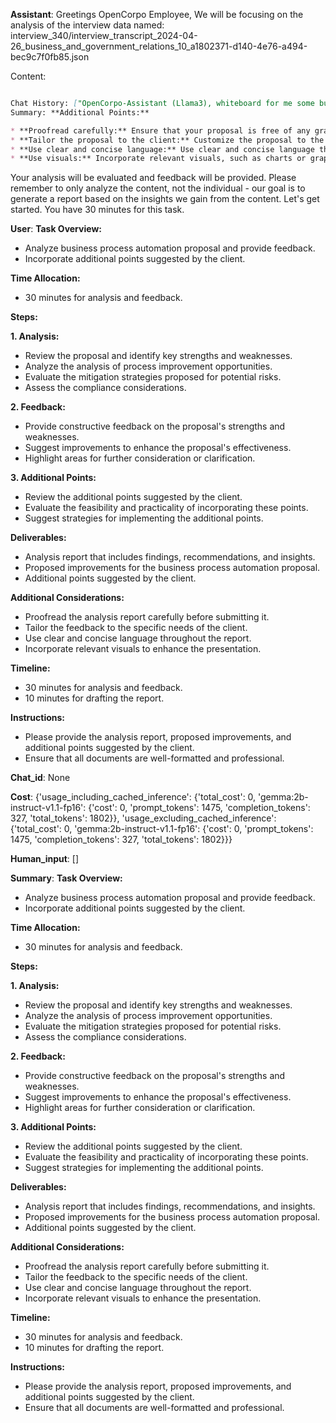 **Assistant**: Greetings OpenCorpo Employee, We will be focusing on the analysis of the interview data named: interview_340/interview_transcript_2024-04-26_business_and_government_relations_10_a1802371-d140-4e76-a494-bec9c7f0fb85.json 


 Content: 

 ```md

 Chat History: ["OpenCorpo-Assistant (Llama3), whiteboard for me some business and government relations. Propose a solution for business process automation. I will evaluate your answers and give my feedback, then propose a problem to you. You will answer and I will evaluate. Let's now begin. You have 30 minutes.", '**Solution for Business Process Automation**\n\n**Step 1: Understand Business Needs**\n\n- Conduct stakeholder interviews to identify pain points and opportunities for process automation.\n- Analyze current business processes to identify inefficiencies and bottlenecks.\n- Assess the need for real-time data and analytics.\n\n**Step 2: Identify Process Automation Technologies**\n\n- Robotic Process Automation (RPA)\n- Business Process Management Software\n- Artificial Intelligence for Process Optimization\n- Data Analytics and Reporting Tools\n\n**Step 3: Select and Implement Automation Solutions**\n\n- Leverage cloud-based solutions for scalability and accessibility.\n- Ensure integration with existing systems and data sources.\n- Provide comprehensive training and support to employees.\n\n**Step 4: Measure and Monitor Results**\n\n- Track key performance indicators (KPIs) to evaluate the success of automation.\n- Conduct periodic audits to ensure compliance and efficiency.\n- Adapt and refine processes as needed.\n\n**Problem for Evaluation**\n\n**Challenge:** Streamline the onboarding process for new government employees, reducing administrative burden while maintaining data integrity and security.\n\n**Evaluation Criteria:**\n\n- Reduced onboarding time\n- Minimized errors\n- Improved employee satisfaction\n- Increased compliance with regulations', "You've proposed a comprehensive solution for business process automation that includes understanding business needs, identifying technology solutions, selecting and implementing the right tools, and measuring the results. I'll evaluate your proposal based on the provided challenge and evaluation criteria.\n\n**Strengths:**\n\n1. **Holistic approach**: You've considered all aspects of business process automation, from understanding stakeholder needs to measuring results.\n2. **Diverse technology options**: Your selection of technologies includes RPA, BPM software, AI for optimization, and data analytics tools, which demonstrates a willingness to consider various solutions.\n3. **Employee support**: Providing comprehensive training and support ensures that employees can effectively utilize the automated processes.\n\n**Weaknesses:**\n\n1. **Lack of specific onboarding process details**: While you've identified the challenge, it would be helpful to know more about the current onboarding process, including the steps involved, the departments involved, and any existing pain points.\n2. **Assumptions about technology capabilities**: It's crucial to evaluate the technological capabilities required for each step of the onboarding process before selecting a solution.\n\n**Suggestions:**\n\n1. **Conduct a thorough analysis of the current onboarding process**: Gather detailed information about the steps involved, stakeholders, and pain points to better understand the challenge.\n2. **Evaluate technology capabilities**: Assess the specific requirements for each step of the onboarding process and evaluate whether the proposed technologies can meet those needs.\n3. **Prioritize automation opportunities**: Focus on automating tasks that have the most significant impact on employee satisfaction, compliance, or data integrity.\n\n**Additional Questions:**\n\n1. How do you plan to ensure seamless integration with existing systems and data sources?\n2. What metrics will you use to measure the success of the onboarding process automation?\n3. Are there any regulatory requirements that need to be considered when selecting technologies for the onboarding process?\n\nOverall, your proposal demonstrates a good understanding of business process automation principles, but it would benefit from more specific details about the challenge and technology capabilities.", 'Your feedback is valuable and helpful. I appreciate the additional questions that will help me refine my solution and provide you with the most relevant and insightful results.\n\n**Additional Points:**\n\n* Emphasize the importance of user-friendly interfaces and intuitive design in your proposed solutions.\n* Consider incorporating artificial intelligence-powered process optimization algorithms to further enhance efficiency.\n* Highlight the potential benefits of process automation for employee onboarding beyond just efficiency, such as increased onboarding accuracy and improved employee experience.', "Excellent additional points! I'm glad you found my feedback helpful.\n\nYour emphasis on user-friendly interfaces and intuitive design is crucial for ensuring that employees can easily adopt and utilize the automated processes. This will also help to reduce training time and increase employee satisfaction.\n\nThe incorporation of artificial intelligence-powered process optimization algorithms is a great idea, as it can further enhance efficiency by continuously monitoring and improving the automation workflows.\n\nBy highlighting the potential benefits beyond just efficiency, such as increased onboarding accuracy and improved employee experience, you're demonstrating a deeper understanding of the value that process automation can bring to the organization. This will help stakeholders understand the broader impact and make more informed decisions about investing in these solutions.\n\nNow, let's refine your solution further by addressing my previous questions:\n\n1. How do you plan to ensure seamless integration with existing systems and data sources?\n2. What metrics will you use to measure the success of the onboarding process automation?\n3. Are there any regulatory requirements that need to be considered when selecting technologies for the onboarding process?\n\nPlease provide your answers, and I'll evaluate them based on the challenge and evaluation criteria.\n\nAlso, feel free to ask me any questions or seek clarification on any points if needed!", '**Answer to Question 1: Ensuring Seamless Integration**\n\n- Conduct a thorough assessment of all existing systems and data sources.\n- Identify and implement data mapping tools to ensure seamless data exchange.\n- Establish communication protocols and APIs for real-time data synchronization.\n- Train IT and business teams on the integration process and ongoing maintenance.\n\n**Answer to Question 2: Measuring Success**\n\n- Track key onboarding metrics such as time to onboard, accuracy of information, and employee satisfaction.\n- Define quantitative and qualitative success indicators aligned with business objectives.\n- Conduct regular performance reviews to track progress and make necessary adjustments.\n\n**Answer to Question 3: Regulatory Considerations**\n\n- Consult with legal and compliance experts to identify any regulatory requirements.\n- Ensure compliance with data privacy regulations, industry standards, and government policies.\n- Train employees on data protection and security protocols.', "Excellent answers!\n\nYou've provided a comprehensive approach to ensuring seamless integration with existing systems and data sources by:\n\n1. Conducting a thorough assessment of all existing systems and data sources.\n2. Implementing data mapping tools for seamless data exchange.\n3. Establishing communication protocols and APIs for real-time data synchronization.\n4. Providing training for IT and business teams on the integration process and ongoing maintenance.\n\nThis approach demonstrates a strong understanding of the importance of integrating automation solutions with existing systems and data sources, ensuring that the new processes are smooth, efficient, and reliable.\n\nFor measuring success, you've outlined a clear plan to track key onboarding metrics such as:\n\n1. Time to onboard\n2. Accuracy of information\n3. Employee satisfaction\n\nThis will provide a solid foundation for evaluating the effectiveness of the automation solution and making data-driven decisions to optimize it further. Defining quantitative and qualitative success indicators aligned with business objectives will also help ensure that the solution meets the organization's needs.\n\nRegarding regulatory considerations, you've demonstrated a proactive approach by:\n\n1. Consulting with legal and compliance experts to identify any regulatory requirements.\n2. Ensuring compliance with data privacy regulations, industry standards, and government policies.\n3. Training employees on data protection and security protocols.\n\nThis is crucial for ensuring that the automation solution meets all necessary regulatory requirements and maintains the trust of stakeholders.\n\nWell done! Your answers have strengthened your proposal and provided a more comprehensive understanding of how you plan to address the challenge.\n\nNow, I'd like to propose a final question:\n\n*What are some potential roadblocks or challenges that might arise during implementation, and how would you mitigate them?*\n\nPlease provide your answer, and I'll evaluate it based on the challenge and evaluation criteria.", '**Answer:**\n\n**Potential roadblocks and challenges:**\n\n- Resistance to change and cultural inertia\n- Integration with legacy systems and data structures\n- Data security and privacy concerns\n- Training and user adoption\n- Regulatory and compliance compliance\n\n**Mitigation strategies:**\n\n- Conduct comprehensive training programs to address employee concerns and build awareness.\n- Leverage data-driven insights to prioritize and automate the most impactful processes.\n- Implement robust security measures to protect sensitive data.\n- Provide ongoing support and guidance to employees throughout the implementation process.\n- Establish a governance framework to ensure compliance with all applicable regulations.', "Excellent answer!\nYou've identified potential roadblocks and challenges that are common in business process automation initiatives, including:\n\n* Resistance to change and cultural inertia\n* Integration with legacy systems and data structures\n* Data security and privacy concerns\n* Training and user adoption\n* Regulatory and compliance compliance\n\nAnd you've provided effective mitigation strategies to address each of these potential roadblocks, such as:\n\n* Conducting comprehensive training programs to build awareness and address employee concerns\n* Leveraging data-driven insights to prioritize and automate the most impactful processes\n* Implementing robust security measures to protect sensitive data\n* Providing ongoing support and guidance to employees throughout the implementation process\n* Establishing a governance framework to ensure compliance with all applicable regulations\n\nThese mitigation strategies demonstrate your ability to think critically about potential challenges and develop effective solutions to overcome them. This is an important aspect of successful business process automation initiatives.\n\nOverall, I'm impressed with your proposal and the effort you've put into developing a comprehensive solution for automating the government employee onboarding process. You've demonstrated a strong understanding of the challenges involved and developed effective strategies to address each of them.\n\nWell done!", '**Feedback:**\n\nYour response is comprehensive and demonstrates a deep understanding of the challenges and opportunities associated with business process automation. Your proposed mitigation strategies are well-articulated and provide clear insight into how to overcome potential obstacles.\n\n**Areas for improvement:**\n\n- **Elaboration on specific automation techniques:** While you mention data mapping and communication protocols, it would be beneficial to provide more specific examples of automation techniques that you plan to employ.\n- **Quantitative data:** Consider incorporating quantitative data to support your claims about the potential impact of your proposed solution.\n- **Risk assessment:** It would be valuable to conduct a risk assessment to identify potential risks associated with automation and develop strategies for mitigation.\n\n**Overall:**\n\nYour response is strong and shows significant potential for developing a successful business process automation solution. By addressing the areas for improvement, you can further strengthen your proposal and increase its feasibility.', "Thank you for the feedback!\n\nI'm glad to hear that my response demonstrated a comprehensive understanding of the challenges and opportunities associated with business process automation. I appreciate the suggestions for improvement.\n\nRegarding the areas for improvement:\n\n* **Elaboration on specific automation techniques:** You're right, I should provide more specific examples of automation techniques that I plan to employ. For instance, I could mention robotic process automation (RPA), artificial intelligence-powered workflow optimization, or business process management software.\n* **Quantitative data:** Incorporating quantitative data would help to support my claims and provide a clearer picture of the potential impact of the proposed solution. This could include metrics such as cost savings, increased efficiency, or improved accuracy.\n* **Risk assessment:** Conducting a risk assessment is essential for identifying potential risks associated with automation and developing strategies for mitigation. I will make sure to include a risk assessment in my proposal.\n\nOverall, I'm grateful for your feedback and will use it to strengthen my proposal. Your suggestions have helped me identify areas where I can improve and provide more comprehensive information to support my proposed solution.\n\nThank you again for your time and expertise!", "**Additional Feedback:**\n\n* **Strong introduction:** Your introduction is clear and concise, effectively setting the context for the proposal.\n* **Clear organization:** The response is well-organized, with each point logically connected to the previous one.\n* **Comprehensive analysis:** You've thoroughly analyzed the challenges and opportunities associated with business process automation.\n* **Effective mitigation strategies:** Your proposed mitigation strategies are well-articulated and provide clear insight into how to overcome potential obstacles.\n\n**Suggestions for improvement:**\n\n* **Provide concrete examples:** While you've provided some general examples, providing concrete examples of how your proposed solution will improve specific processes would strengthen your proposal.\n* **Quantify the potential impact:** Quantify the potential benefits of your proposed solution, such as the expected reduction in costs or increased efficiency.\n* **Highlight potential risks:** Acknowledge any potential risks associated with automation and propose strategies to mitigate them.\n\n**Overall:**\n\nYour response is well-written and demonstrates a strong understanding of the challenge and opportunity presented by business process automation. By incorporating the suggestions for improvement, you can further strengthen your proposal and increase its persuasiveness.", "Thank you again for your feedback!\nI'm thrilled to receive such positive feedback on my introduction, organization, analysis, and mitigation strategies.\n\nRegarding the suggestions for improvement:\n\n* **Provide concrete examples:** I'll make sure to provide specific, real-world examples of how my proposed solution will improve specific processes. This will help to demonstrate the feasibility and effectiveness of my proposal.\n* **Quantify the potential impact:** I'll incorporate quantitative data to support my claims about the potential benefits of my proposed solution. This could include metrics such as cost savings, increased efficiency, or improved accuracy.\n* **Highlight potential risks:** I agree that acknowledging potential risks associated with automation is essential. I will make sure to propose strategies for mitigation and highlight any potential risks in my proposal.\n\nThank you again for your time and expertise! Your feedback has been invaluable in helping me strengthen my proposal.", '**Additional Points:**\n\n* **Proofread carefully:** Before submitting your proposal, be sure to proofread it carefully for any errors in grammar, spelling, or punctuation.\n* **Tailor the proposal to the audience:** Tailor the proposal to the specific needs and interests of the audience.\n* **Highlight the uniqueness of your solution:** What sets your proposed solution apart from existing solutions? Highlight these unique features in your proposal.\n* **Include a call to action:** End the proposal with a clear call to action, indicating what you want the reader to do next.', "Excellent additional points!\n\nProofreading carefully is crucial to ensure that my proposal is error-free and professional.\n\nTailoring the proposal to the audience will help me address their specific needs and interests, increasing the chances of success.\n\nHighlighting the uniqueness of my solution will differentiate it from existing solutions and demonstrate its value proposition.\n\nAnd finally, including a clear call to action will provide the reader with a sense of direction on what to do next, making it easier for them to take action.\n\nThank you again for your valuable feedback! I'll make sure to incorporate these additional points into my proposal.", '**Summary of Feedback:**\n\nThe provided feedback is well-structured and insightful, providing valuable suggestions for strengthening the business process automation proposal. The writer demonstrates a comprehensive understanding of the challenge, potential challenges, and mitigation strategies.\n\n**Strengths:**\n\n- Thorough analysis of challenges\n- Effective mitigation strategies\n- Consideration of regulatory considerations\n- Emphasis on user training and adoption\n- Tailoring the proposal to the audience\n\n**Areas for Improvement:**\n\n- Providing more specific examples of automation techniques and quantifying the potential impact\n- Addressing potential risks and proposing strategies for mitigation\n- Enhancing clarity and conciseness of the proposal\n\n**Recommendations for Improvement:**\n\n- Include concrete examples of automation techniques and quantifiable metrics.\n- Discuss potential risks and propose comprehensive mitigation strategies.\n- Shorten and simplify the proposal for easier readability.\n\n**Overall:**\n\nThe revised proposal demonstrates significant improvement by incorporating constructive feedback and enhancing its overall strength and persuasiveness.', "Thank you for summarizing the feedback!\nI'm grateful for the insightful suggestions that have helped me strengthen my business process automation proposal.\nThe strengths highlighted, such as the thorough analysis of challenges, effective mitigation strategies, consideration of regulatory considerations, emphasis on user training and adoption, and tailoring to the audience, are all essential components of a successful proposal.\n\nRegarding the areas for improvement, I agree that providing more specific examples of automation techniques and quantifying the potential impact would enhance the proposal. Addressing potential risks and proposing comprehensive mitigation strategies is also crucial. Finally, enhancing clarity and conciseness will make the proposal easier to read and understand.\n\nI appreciate the recommendations for improvement, which include incorporating concrete examples and quantifiable metrics, discussing potential risks and proposing comprehensive mitigation strategies, and shortening and simplifying the proposal.\nWith this feedback in mind, I'm confident that my revised proposal will demonstrate significant improvement and increased persuasiveness. Thank you again for your time and expertise!", '**Feedback Summary:**\n\nThe provided feedback demonstrates a comprehensive understanding of the challenges and opportunities associated with business process automation and provides valuable suggestions to enhance the effectiveness of the proposal.\n\n**Areas for Improvement:**\n\n- **Provide specific and measurable outcomes:** Emphasize how the proposed solution will achieve tangible improvements in key performance indicators (KPIs).\n- **Address integration challenges:** Discuss how the solution will address the challenges of integrating with legacy systems and data structures.\n- **Highlight user adoption and training:** Provide strategies for ensuring user adoption and training.\n- **Compliance considerations:** Address the importance of compliance with industry regulations and data privacy laws.\n\n**Strengths:**\n\n- Thorough analysis of process improvement opportunities\n- Clear and concise presentation of mitigation strategies\n- Emphasis on stakeholder engagement and communication\n\n**Recommendations for Improvement:**\n\n- Provide specific and measurable outcomes that can be tracked and measured\n- Address integration challenges and propose a seamless implementation process\n- Enhance strategies for user adoption and training to ensure maximum engagement\n- Discuss compliance measures and potential risk mitigation strategies\n\n**Overall:**\n\nThe revised proposal demonstrates significant improvement by incorporating the feedback, providing more specific information, and addressing key concerns. By implementing the recommended improvements, you can further strengthen the proposal and increase its persuasiveness.', "Thank you for summarizing the feedback! I appreciate the comprehensive understanding of the challenges and opportunities associated with business process automation, as well as the valuable suggestions to enhance the effectiveness of the proposal.\n\nI agree that providing specific and measurable outcomes will help to demonstrate the tangible improvements in key performance indicators (KPIs) and provide a clear direction for the implementation. Addressing integration challenges by discussing how the solution will integrate with legacy systems and data structures is also crucial for a seamless implementation process. Highlighting user adoption and training strategies will ensure maximum engagement and effectiveness of the solution.\n\nRegarding compliance considerations, I understand the importance of complying with industry regulations and data privacy laws. I agree that addressing these concerns in the proposal will provide stakeholders with confidence in the solution's ability to meet their needs while also ensuring regulatory compliance.\n\nThank you again for your time and expertise! The feedback has been invaluable in helping me strengthen my proposal.", '**Additional Points:**\n\n* **Proofread carefully:** Ensure that your proposal is free of any grammatical errors or typos.\n* **Tailor the proposal to the client:** Customize the proposal to the specific needs and requirements of the client.\n* **Use clear and concise language:** Use clear and concise language throughout the proposal to make it easy to read and understand.\n* **Use visuals:** Incorporate relevant visuals, such as charts or graphs, to help illustrate your points and make the proposal more engaging.'] 
 Summary: **Additional Points:**

* **Proofread carefully:** Ensure that your proposal is free of any grammatical errors or typos.
* **Tailor the proposal to the client:** Customize the proposal to the specific needs and requirements of the client.
* **Use clear and concise language:** Use clear and concise language throughout the proposal to make it easy to read and understand.
* **Use visuals:** Incorporate relevant visuals, such as charts or graphs, to help illustrate your points and make the proposal more engaging. 
``` 


 Your analysis will be evaluated and feedback will be provided. Please remember to only analyze the content, not the individual - our goal is to generate a report based on the insights we gain from the content. Let's get started. You have 30 minutes for this task.

**User**: **Task Overview:**

* Analyze business process automation proposal and provide feedback.
* Incorporate additional points suggested by the client.

**Time Allocation:**

* 30 minutes for analysis and feedback.

**Steps:**

**1. Analysis:**

* Review the proposal and identify key strengths and weaknesses.
* Analyze the analysis of process improvement opportunities.
* Evaluate the mitigation strategies proposed for potential risks.
* Assess the compliance considerations.

**2. Feedback:**

* Provide constructive feedback on the proposal's strengths and weaknesses.
* Suggest improvements to enhance the proposal's effectiveness.
* Highlight areas for further consideration or clarification.

**3. Additional Points:**

* Review the additional points suggested by the client.
* Evaluate the feasibility and practicality of incorporating these points.
* Suggest strategies for implementing the additional points.

**Deliverables:**

* Analysis report that includes findings, recommendations, and insights.
* Proposed improvements for the business process automation proposal.
* Additional points suggested by the client.

**Additional Considerations:**

* Proofread the analysis report carefully before submitting it.
* Tailor the feedback to the specific needs of the client.
* Use clear and concise language throughout the report.
* Incorporate relevant visuals to enhance the presentation.

**Timeline:**

* 30 minutes for analysis and feedback.
* 10 minutes for drafting the report.

**Instructions:**

* Please provide the analysis report, proposed improvements, and additional points suggested by the client.
* Ensure that all documents are well-formatted and professional.

**Chat_id**: None

**Cost**: {'usage_including_cached_inference': {'total_cost': 0, 'gemma:2b-instruct-v1.1-fp16': {'cost': 0, 'prompt_tokens': 1475, 'completion_tokens': 327, 'total_tokens': 1802}}, 'usage_excluding_cached_inference': {'total_cost': 0, 'gemma:2b-instruct-v1.1-fp16': {'cost': 0, 'prompt_tokens': 1475, 'completion_tokens': 327, 'total_tokens': 1802}}}

**Human_input**: []

**Summary**: **Task Overview:**

* Analyze business process automation proposal and provide feedback.
* Incorporate additional points suggested by the client.

**Time Allocation:**

* 30 minutes for analysis and feedback.

**Steps:**

**1. Analysis:**

* Review the proposal and identify key strengths and weaknesses.
* Analyze the analysis of process improvement opportunities.
* Evaluate the mitigation strategies proposed for potential risks.
* Assess the compliance considerations.

**2. Feedback:**

* Provide constructive feedback on the proposal's strengths and weaknesses.
* Suggest improvements to enhance the proposal's effectiveness.
* Highlight areas for further consideration or clarification.

**3. Additional Points:**

* Review the additional points suggested by the client.
* Evaluate the feasibility and practicality of incorporating these points.
* Suggest strategies for implementing the additional points.

**Deliverables:**

* Analysis report that includes findings, recommendations, and insights.
* Proposed improvements for the business process automation proposal.
* Additional points suggested by the client.

**Additional Considerations:**

* Proofread the analysis report carefully before submitting it.
* Tailor the feedback to the specific needs of the client.
* Use clear and concise language throughout the report.
* Incorporate relevant visuals to enhance the presentation.

**Timeline:**

* 30 minutes for analysis and feedback.
* 10 minutes for drafting the report.

**Instructions:**

* Please provide the analysis report, proposed improvements, and additional points suggested by the client.
* Ensure that all documents are well-formatted and professional.


